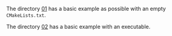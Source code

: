 The directory [01](./01) has a basic example as possible with an empty `CMakeLists.txt`.

The directory [02](./02) has a basic example with an executable.